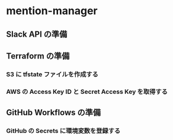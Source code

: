 # mention-manager

## Slack API の準備

## Terraform の準備

### S3 に tfstate ファイルを作成する

### AWS の Access Key ID と Secret Access Key を取得する

## GitHub Workflows の準備

### GitHub の Secrets に環境変数を登録する
